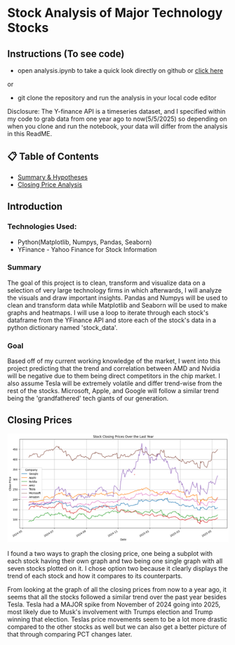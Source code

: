 # Stock Analysis of Major Technology Stocks

## Instructions (To see code)

- open analysis.ipynb to take a quick look directly on github or [click here](https://github.com/franky-coding/Stock-Analysis/blob/main/analysis.ipynb)

or

- git clone the repository and run the analysis in your local code editor

Disclosure: The Y-finance API is a timeseries dataset, and I specified within my code to grab data from one year ago to now(5/5/2025) so depending on when you clone and run the notebook, your data will differ from the analysis in this ReadME.

## 📋 Table of Contents

- [Summary & Hypotheses](#introduction)
- [Closing Price Analysis](#closing-prices)

## Introduction

### Technologies Used:
- Python(Matplotlib, Numpys, Pandas, Seaborn)
- YFinance - Yahoo Finance for Stock Information

### Summary

The goal of this project is to clean, transform and visualize data on a selection of very large technology firms in which afterwards, I will analyze the visuals and draw important insights. Pandas and Numpys will be used to clean and transform data while Matplotlib and Seaborn will be used to make graphs and heatmaps. I will use a loop to iterate through each stock's dataframe from the YFinance API and store each of the stock's data in a python dictionary named 'stock_data'.

### Goal

Based off of my current working knowledge of the market, I went into this project predicting that the trend and correlation between AMD and Nvidia will be negative due to them being direct competitors in the chip market. I also assume Tesla will be extremely volatile and differ trend-wise from the rest of the stocks. Microsoft, Apple, and Google will follow a similar trend being the 'grandfathered' tech giants of our generation.

## Closing Prices

<img src="images/Closing prices for stock analysis project.png" alt="Closing Prices" width="600">

I found a two ways to graph the closing price, one being a subplot with each stock having their own graph and two being one single graph with all seven stocks plotted on it. I chose option two because it clearly displays the trend of each stock and how it compares to its counterparts.

From looking at the graph of all the closing prices from now to a year ago, it seems that all the stocks followed a similar trend over the past year besides Tesla. Tesla had a MAJOR spike from November of 2024 going into 2025, most likely due to Musk's involvement with Trumps election and Trump winning that election. Teslas price movements seem to be a lot more drastic compared to the other stocks as well but we can also get a better picture of that through comparing PCT changes later.
